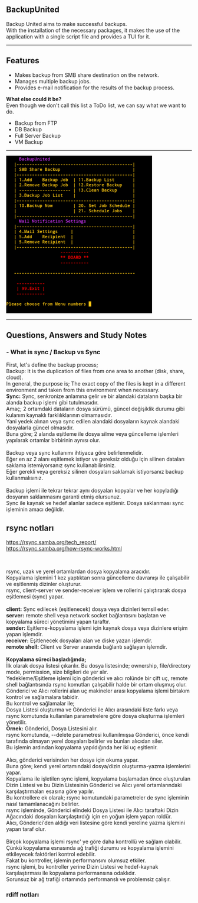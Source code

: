 ## BackupUnited

Backup United aims to make successful backups.<br>
With the installation of the necessary packages, it makes the use of the application with a single script file and provides a TUI for it.<br>

---

## Features
- Makes backup from SMB share destination on the network.
- Manages multiple backup jobs.
- Provides e-mail notification for the results of the backup process.

**What else could it be?**<br>
Even though we don't call this list a ToDo list, we can say what we want to do.
- Backup from FTP
- DB Backup
- Full Server Backup
- VM Backup

---

![alt text](images/BackupUnited-Menu-2.png "BackupUnited TUI")

---

## Questions, Answers and Study Notes
### - What is sync / Backup vs Sync <br>
First, let's define the backup process;<br>
Backup: It is the duplication of files from one area to another (disk, share, cloud).<br>
In general, the purpose is; The exact copy of the files is kept in a different environment and taken from this environment when necessary.<br>
**Sync:** Sync, senkronize anlamına gelir ve bir alandaki dataların başka bir alanda backup işlemi gibi tutulmasıdır.<br>
Amaç; 2 ortamdaki dataların dosya sürümü, güncel değişiklik durumu gibi kulanım kaynaklı farklılıklarının olmamasıdır.<br>
Yani yedek alınan veya sync edilen alandaki dosyaların kaynak alandaki dosyalarla güncel olmasıdır.<br>
Buna göre; 2 alanda eşitleme ile dosya silme veya güncelleme işlemleri yapılarak ortamlar birbirinin aynısı olur.<br>
<br>
Backup veya sync kullanımı ihtiyaca göre belirlenmelidir.<br>
Eğer en az 2 alanı eşitlemek istiyor ve gereksiz olduğu için silinen dataları saklama istemiyorsanız sync kullanabilirsiniz.<br>
Eğer gerekli veya gereksiz silinen dosyaları saklamak istiyorsanız backup kullanmalısınız.<br>
<br>
Backup işlemi ile tekrar tekrar aynı dosyaları kopyalar ve her kopyladığı dosyanın saklanmasını garanti etmiş olursunuz.<br>
Sync ile kaynak ve hedef alanlar sadece eşitlenir. Dosya saklanması sync işleminin amacı değildir.<br>

## rsync notları
https://rsync.samba.org/tech_report/ <br>
https://rsync.samba.org/how-rsync-works.html

<br>

rsync, uzak ve yerel ortamlardan dosya kopyalama aracıdır.<br>
Kopyalama işlemini 1 kez yaptıktan sonra güncelleme davranışı ile çalışabilir ve eşitlenmiş dizinler oluşturur.<br>
rsync, client-server ve sender-receiver işlem ve rollerini çalıştırarak dosya eşitlemesi (sync) yapar.<br>
<br>
**client:** Sync edilecek (eşitlenecek) dosya veya dizinleri temsil eder.<br>
**server:** remote shell veya network socket bağlantısını başlatan ve kopyalama süreci yönetimini yapan taraftır.<br>
**sender:** Eşitleme-kopyalama işlemi için kaynak dosya veya dizinlere erişim yapan işlemdir.<br>
**receiver:** Eşitlenecek dosyaları alan ve diske yazan işlemdir.<br>
**remote shell:** Client ve Server arasında bağlantı sağlayan işlemdir.<br>
<br>
**Kopyalama süreci başladığında;**<br>
İlk olarak dosya listesi çıkarılır. Bu dosya listesinde; ownership, file/directory mode, permission, size bilgileri de yer alır.<br>
Yedekleme/Eşitleme işlemi için gönderici ve alıcı rolünde bir çift uç, remote shell bağlantısında rsync komutları çalışabilir halde bir ortam oluşmuş olur.<br>
Gönderici ve Alıcı rollerini alan uç makineler arası kopyalama işlemi birtakım kontrol ve sağlamalara tabidir.<br>
Bu kontrol ve sağlamalar ile;<br>
Dosya Listesi oluşturma ve Gönderici ile Alıcı arasındaki liste farkı veya rsync komutunda kullanılan parametrelere göre dosya oluşturma işlemleri yönetilir.<br>
**Örnek:**
Gönderici, Dosya Listesini alır.<br>
rsync komutunda, --delete parametresi kullanılmışsa Gönderici, önce kendi tarafında olmayan yerel dosyaları belirler ve bunları alıcıdan siler.<br>
Bu işlemin ardından kopyalama yapıldığında her iki uç eşitlenir.<br>
<br>
Alıcı, gönderici verisinden her dosya için okuma yapar.<br>
Buna göre; kendi yerel ortamındaki dosya/dizin oluşturma-yazma işlemlerini yapar.<br>
Kopyalama ile işletilen sync işlemi, kopyalama başlamadan önce oluşturulan Dizin Listesi ve bu Dizin Listesinin Gönderici ve Alıcı yerel ortamlarındaki<br>
karşılaştırmaları esasına göre yapılır.<br>
Bu kontrollere ek olarak; rsync komutundaki parametreler de sync işleminin nasıl tamamlanacağını belirler.<br>
rsync işleminde, Gönderici elindeki Dosya Listesi ile Alıcı taraftaki Dizin Ağacındaki dosyaları karşılaştırdığı için en yoğun işlem yapan roldür.<br>
Alıcı, Gönderici'den aldığı veri listesine göre kendi yereline yazma işlemini yapan taraf olur.<br>
<br>
Birçok kopyalama işlemi rsync' ye göre daha kontrollü ve sağlam olabilir.<br>
Çünkü kopyalama esnasında ağ trafiği durumu ve kopyalama işlemini etkileyecek faktörleri kontrol edebilir.<br>
Fakat bu kontroller, işlemin performansını olumsuz etkiler.<br>
rsync işlemi, bu kontroller yerine Dizin Listesi ve hedef-kaynak karşılaştırması ile kopyalama performansına odaklıdır.<br>
Sorunsuz bir ağ trafiği ortamında performanslı ve problemsiz çalışır.<br>

### rdiff notları

